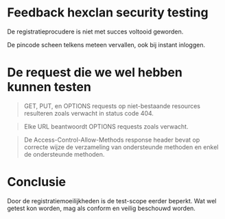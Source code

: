 # Feedback hexclan security testing

De registratieprocudere is niet met succes voltooid geworden.

 De pincode scheen telkens meteen vervallen, ook bij instant inloggen.

# De request die we wel hebben kunnen testen

> GET, PUT, en OPTIONS requests op niet-bestaande resources resulteren zoals verwacht in status code 404.

> Elke URL beantwoordt OPTIONS requests zoals verwacht.

> De Access-Control-Allow-Methods response header bevat op correcte wijze de verzameling van ondersteunde methoden 
en enkel de ondersteunde methoden.

# Conclusie
 Door de registratiemoeilijkheden is de test-scope eerder beperkt. 
 Wat wel getest kon worden, mag als conform en veilig beschouwd worden.
